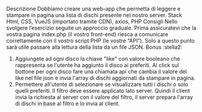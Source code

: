 Descrizione
Dobbiamo creare una web-app che permetta di leggere e stampare in pagina una lista di dischi presente nel nostro server.
Stack
Html, CSS, VueJS (importato tramite CDN), axios, PHP
Consigli
Nello svolgere l’esercizio seguite un approccio graduale.
Prima assicuratevi che la vostra pagina index.php (il vostro front-end) riesca a comunicare correttamente con il vostro script PHP (le vostre “API”).
Solo a questo punto sarà utile passare alla lettura della lista da un file JSON.
Bonus :stella2:
1. Aggiungete ad ogni disco la chiave "like" con valore booleano che rappresenta se l'utente ha aggiunto il disco ai preferiti.
Al click sul bottone per ogni disco fare una chiamata api che cambia il valore del like nel file json e invia l'array di dischi aggiornati da stampare in pagina.
2. Permettere all'utente di selezionare se visualizzare tutti i dischi o solo quelli preferiti. Il filtro deve essere applicato lato server. Quindi il client invia la richiesta al server con il valore del filtro, il server prepara l'array di dischi in base al filtro e lo invia al client.